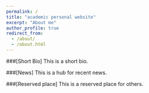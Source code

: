 ```yaml
---
permalink: /
title: "academic personal website"
excerpt: "About me"
author_profile: true
redirect_from: 
  - /about/
  - /about.html
---
```


###[Short Bio]
This is a short bio.

###[News]
This is a hub for recent news.

###[Reserved place]
This is a reserved place for others. 